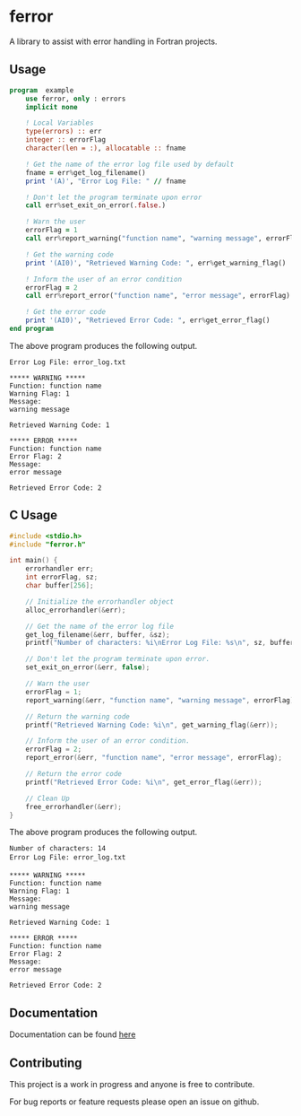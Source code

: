 # ferror
A library to assist with error handling in Fortran projects.

## Usage

```fortran
program  example
    use ferror, only : errors
    implicit none

    ! Local Variables
    type(errors) :: err
    integer :: errorFlag
    character(len = :), allocatable :: fname

    ! Get the name of the error log file used by default
    fname = err%get_log_filename()
    print '(A)', "Error Log File: " // fname

    ! Don't let the program terminate upon error
    call err%set_exit_on_error(.false.)

    ! Warn the user
    errorFlag = 1
    call err%report_warning("function name", "warning message", errorFlag)

    ! Get the warning code
    print '(AI0)', "Retrieved Warning Code: ", err%get_warning_flag()

    ! Inform the user of an error condition
    errorFlag = 2
    call err%report_error("function name", "error message", errorFlag)

    ! Get the error code
    print '(AI0)', "Retrieved Error Code: ", err%get_error_flag()
end program 
```
The above program produces the following output.
```text
Error Log File: error_log.txt
 
***** WARNING *****
Function: function name
Warning Flag: 1
Message:
warning message
 
Retrieved Warning Code: 1
 
***** ERROR *****
Function: function name
Error Flag: 2
Message:
error message
 
Retrieved Error Code: 2
```

## C Usage
```c
#include <stdio.h>
#include "ferror.h"

int main() {
    errorhandler err;
    int errorFlag, sz;
    char buffer[256];

    // Initialize the errorhandler object
    alloc_errorhandler(&err);

    // Get the name of the error log file
    get_log_filename(&err, buffer, &sz);
    printf("Number of characters: %i\nError Log File: %s\n", sz, buffer);

    // Don't let the program terminate upon error.
    set_exit_on_error(&err, false);

    // Warn the user
    errorFlag = 1;
    report_warning(&err, "function name", "warning message", errorFlag);

    // Return the warning code
    printf("Retrieved Warning Code: %i\n", get_warning_flag(&err));

    // Inform the user of an error condition.
    errorFlag = 2;
    report_error(&err, "function name", "error message", errorFlag);

    // Return the error code
    printf("Retrieved Error Code: %i\n", get_error_flag(&err));

    // Clean Up
    free_errorhandler(&err);
}

```
The above program produces the following output.
```text
Number of characters: 14
Error Log File: error_log.txt

***** WARNING *****
Function: function name
Warning Flag: 1
Message:
warning message

Retrieved Warning Code: 1

***** ERROR *****
Function: function name
Error Flag: 2
Message:
error message

Retrieved Error Code: 2
```

## Documentation
Documentation can be found [here](doc/refman.pdf)

## Contributing
This project is a work in progress and anyone is free to contribute.

For bug reports or feature requests please open an issue on github.